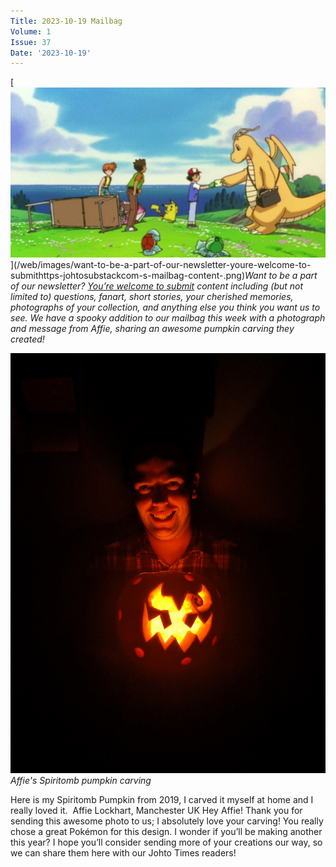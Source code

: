 ```yaml
---
Title: 2023-10-19 Mailbag
Volume: 1
Issue: 37
Date: '2023-10-19'
---
```


[![Want to be a part of our newsletter? [You’re welcome to submit](https://johto.substack.com/s/mailbag) content including (but not limited to) questions, fanart, short stories, your cherished memories, photographs of your collection, and anything else you think you want us to see. We have a spooky addition to our mailbag this week with a photograph and message from Affie, sharing an awesome pumpkin carving they created!](/web/images/want-to-be-a-part-of-our-newsletter-youre-welcome-to-submithttps-johtosubstackcom-s-mailbag-content-.png)](/web/images/want-to-be-a-part-of-our-newsletter-youre-welcome-to-submithttps-johtosubstackcom-s-mailbag-content-.png)*Want to be a part of our newsletter? [You’re welcome to submit](https://johto.substack.com/s/mailbag) content including (but not limited to) questions, fanart, short stories, your cherished memories, photographs of your collection, and anything else you think you want us to see. We have a spooky addition to our mailbag this week with a photograph and message from Affie, sharing an awesome pumpkin carving they created!*


[![Affie's Spiritomb pumpkin carving](/web/images/affies-spiritomb-pumpkin-carving.jpeg)](/web/images/affies-spiritomb-pumpkin-carving.jpeg)*Affie's Spiritomb pumpkin carving*

Here is my Spiritomb Pumpkin from 2019, I carved it myself at home and I really loved it. 
Affie Lockhart, Manchester UK
Hey Affie! Thank you for sending this awesome photo to us; I absolutely love your carving! You really chose a great Pokémon for this design. I wonder if you’ll be making another this year? I hope you’ll consider sending more of your creations our way, so we can share them here with our Johto Times readers!